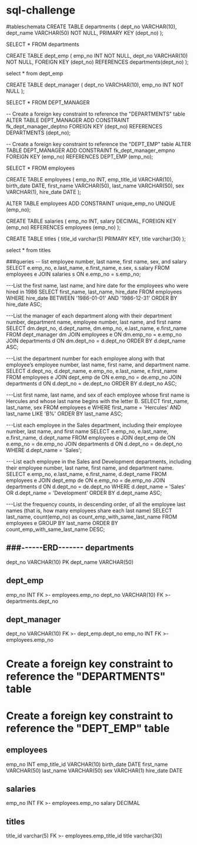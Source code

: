 # sql-challenge
#tableschemata
CREATE TABLE departments (
dept_no VARCHAR(10),
dept_name VARCHAR(50) NOT NULL,
PRIMARY KEY (dept_no)
);

SELECT * FROM departments

CREATE TABLE dept_emp (
emp_no INT NOT NULL,
dept_no VARCHAR(10) NOT NULL,
FOREIGN KEY (dept_no) REFERENCES departments(dept_no)
);

select * from dept_emp

CREATE TABLE dept_manager (
dept_no VARCHAR(10),
emp_no INT NOT NULL
);

SELECT * FROM DEPT_MANAGER

-- Create a foreign key constraint to reference the "DEPARTMENTS" table
ALTER TABLE DEPT_MANAGER
ADD CONSTRAINT fk_dept_manager_deptno
FOREIGN KEY (dept_no) REFERENCES DEPARTMENTS (dept_no);

-- Create a foreign key constraint to reference the "DEPT_EMP" table
ALTER TABLE DEPT_MANAGER
ADD CONSTRAINT fk_dept_manager_empno
FOREIGN KEY (emp_no) REFERENCES DEPT_EMP (emp_no);





SELECT * FROM employees

CREATE TABLE employees (
    emp_no INT,
    emp_title_id VARCHAR(10),
    birth_date DATE,
    first_name VARCHAR(50),
    last_name VARCHAR(50),
    sex VARCHAR(1),
    hire_date DATE
);



ALTER TABLE employees
ADD CONSTRAINT unique_emp_no
UNIQUE (emp_no);

CREATE TABLE salaries (
    emp_no INT,
    salary DECIMAL,
    FOREIGN KEY (emp_no) REFERENCES employees (emp_no)
);

CREATE TABLE titles (
	title_id varchar(5) PRIMARY KEY,
	title varchar(30)
);

select * from titles

###queries
-- list employee number, last name, first name, sex, and salary
SELECT e.emp_no, e.last_name, e.first_name, e.sex, s.salary
FROM employees e
JOIN salaries s
ON e.emp_no = s.emp_no;

---List the first name, last name, and hire date for the employees who were hired in 1986
SELECT first_name, last_name, hire_date
FROM employees
WHERE hire_date BETWEEN '1986-01-01' AND '1986-12-31'
ORDER BY hire_date ASC;

---List the manager of each department along with their department number, department name, employee number, last name, and first name
SELECT dm.dept_no, d.dept_name, dm.emp_no, e.last_name, e.first_name 
FROM dept_manager dm
JOIN employees e
ON dm.emp_no = e.emp_no
JOIN departments d
ON dm.dept_no = d.dept_no
ORDER BY d.dept_name ASC;

---List the department number for each employee along with that employee’s employee number, last name, first name, and department name.
SELECT d.dept_no, d.dept_name, e.emp_no, e.last_name, e.first_name 
FROM employees e
JOIN dept_emp de 
ON e.emp_no = de.emp_no
JOIN departments d
ON d.dept_no = de.dept_no
ORDER BY d.dept_no ASC;

---List first name, last name, and sex of each employee whose first name is Hercules and whose last name begins with the letter B.
SELECT first_name, last_name, sex
FROM employees e
WHERE first_name = 'Hercules' AND last_name LIKE 'B%'
ORDER BY last_name ASC;

---List each employee in the Sales department, including their employee number, last name, and first name
SELECT e.emp_no, e.last_name, e.first_name, d.dept_name
FROM employees e
JOIN dept_emp de 
ON e.emp_no = de.emp_no
JOIN departments d
ON d.dept_no = de.dept_no
WHERE d.dept_name = 'Sales';

---List each employee in the Sales and Development departments, including their employee number, last name, first name, and department name.
SELECT e.emp_no, e.last_name, e.first_name, d.dept_name
FROM employees e
JOIN dept_emp de 
ON e.emp_no = de.emp_no
JOIN departments d
ON d.dept_no = de.dept_no
WHERE d.dept_name = 'Sales' OR d.dept_name = 'Development'
ORDER BY d.dept_name ASC;

---List the frequency counts, in descending order, of all the employee last names (that is, how many employees share each last name)
SELECT last_name, count(emp_no) as count_emp_with_same_last_name
FROM employees e
GROUP BY last_name
ORDER BY count_emp_with_same_last_name DESC;


###------ERD-------
departments
--
dept_no VARCHAR(10) PK
dept_name VARCHAR(50)

dept_emp
--
emp_no INT FK >- employees.emp_no
dept_no VARCHAR(10) FK >- departments.dept_no

dept_manager
--
dept_no VARCHAR(10) FK >- dept_emp.dept_no
emp_no INT FK >- employees.emp_no

#  Create a foreign key constraint to reference the "DEPARTMENTS" table
#  Create a foreign key constraint to reference the "DEPT_EMP" table
employees
--
emp_no INT
emp_title_id VARCHAR(10)
birth_date DATE
first_name VARCHAR(50)
last_name VARCHAR(50)
sex VARCHAR(1)
hire_date DATE

salaries
--
emp_no INT FK >- employees.emp_no
salary DECIMAL

titles
--
title_id varchar(5) FK >- employees.emp_title_id
title varchar(30)
